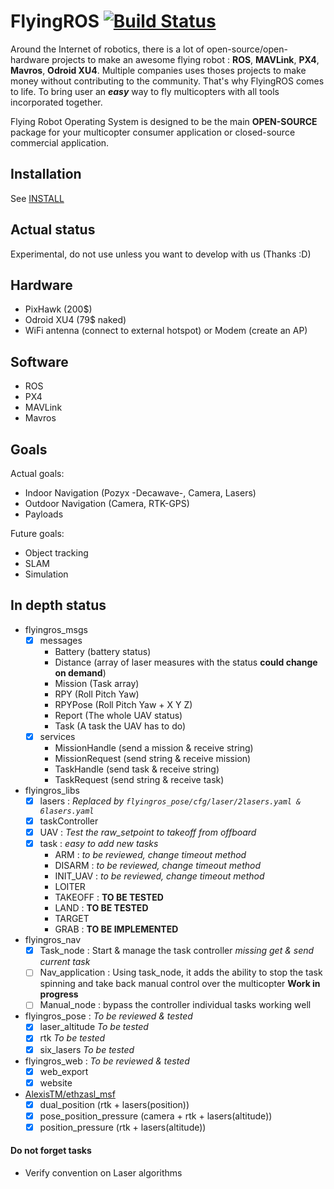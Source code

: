 FlyingROS [![Build Status](https://api.travis-ci.org/AlexisTM/flyingros.svg?branch=master)](https://travis-ci.org/AlexisTM/flyingros)
==============

Around the Internet of robotics, there is a lot of open-source/open-hardware projects to make an awesome flying robot : **ROS**, **MAVLink**, **PX4**, **Mavros**, **Odroid XU4**. Multiple companies uses thoses projects to make money without contributing to the community. That's why FlyingROS comes to life. To bring user an ***easy*** way to fly multicopters with all tools incorporated together.

Flying Robot Operating System is designed to be the main **OPEN-SOURCE** package for your multicopter consumer application or closed-source commercial application.

Installation
------------

See [INSTALL](tree/master/INSTALL.md)

Actual status
------------

Experimental, do not use unless you want to develop with us (Thanks :D)

Hardware
------------

* PixHawk (200$)
* Odroid XU4 (79$ naked)
* WiFi antenna (connect to external hotspot) or Modem (create an AP)

Software
-----------

* ROS
* PX4
* MAVLink
* Mavros

Goals
------------

Actual goals:

* Indoor Navigation (Pozyx -Decawave-, Camera, Lasers)
* Outdoor Navigation (Camera, RTK-GPS)
* Payloads 

Future goals:
* Object tracking 
* SLAM
* Simulation

In depth status
------------

* flyingros_msgs
  - [x] messages
    * Battery     (battery status)
    * Distance    (array of laser measures with the status **could change on demand**)
    * Mission     (Task array)
    * RPY         (Roll Pitch Yaw)
    * RPYPose     (Roll Pitch Yaw + X Y Z)
    * Report      (The whole UAV status)
    * Task        (A task the UAV has to do)
  - [x] services
    * MissionHandle  (send a mission & receive string)
    * MissionRequest (send string & receive mission)
    * TaskHandle     (send task & receive string)
    * TaskRequest    (send string & receive task)
* flyingros_libs  
  - [x] lasers : *Replaced by `flyingros_pose/cfg/laser/2lasers.yaml & 6lasers.yaml`*
  - [x] taskController
  - [x] UAV : *Test the raw_setpoint to takeoff from offboard*
  - [x] task : *easy to add new tasks*
    * ARM : *to be reviewed, change timeout method*
    * DISARM : *to be reviewed, change timeout method*
    * INIT_UAV : *to be reviewed, change timeout method*
    * LOITER
    * TAKEOFF : **TO BE TESTED**
    * LAND : **TO BE TESTED**
    * TARGET
    * GRAB : **TO BE IMPLEMENTED**
* flyingros_nav
  - [x] Task_node : Start & manage the task controller *missing get & send current task*
  - [ ] Nav\_application : Using task\_node, it adds the ability to stop the task spinning and take back manual control over the multicopter  **Work in progress**
  - [ ] Manual_node : bypass the controller 
    individual tasks working well
* flyingros_pose :  *To be reviewed & tested*
  - [x] laser_altitude *To be tested*
  - [x] rtk *To be tested*
  - [x] six_lasers *To be tested*
* flyingros_web :  *To be reviewed & tested*
  - [x] web_export
  - [x] website
* [AlexisTM/ethzasl_msf](https://github.com/AlexisTM/ethzasl_msf) 
  - [x] dual_position (rtk + lasers(position))
  - [x] pose\_position\_pressure (camera + rtk + lasers(altitude))
  - [x] position\_pressure (rtk + lasers(altitude))

#### Do not forget tasks 

* Verify convention on Laser algorithms